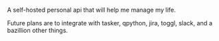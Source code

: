 A self-hosted personal api that will help me manage my life. 

Future plans are to integrate with tasker, qpython, jira, toggl,
 slack, and a bazillion other things. 